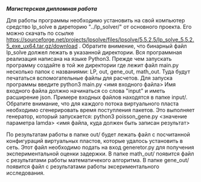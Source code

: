 ***Магистерская дипломная работа***

Для работы программы необходимо установить на свой компьютер средство lp_solve в диреторию "../lp_solver/" от основного проекта. Его можно скачать по ссылке https://sourceforge.net/projects/lpsolve/files/lpsolve/5.5.2.5/lp_solve_5.5.2.5_exe_ux64.tar.gz/download . Обратите внимение, что бинарный файл lp_solve должел лежать в указанной директории.
Вся программная реализация написана на языке Python3.
Прежде чем запускать программу создайте в той же директории где лежит файл main.py несколько папок с названиями: LP, out, gene_out, math_out. Туда будут печататься вспомогательные файлы для расчетов.
Для запуска программы введите python3 main.py <имя входного файла>
Имя входного файла должно начинаться со слова "input" и иметь расширение json.
Примере входных файлов находятся в папке input/.
Обратите внимание, что для каждого потока виртуального пласта необходимо сгенерировать время поступления пакетов.
Это выполняет генератор, который запускается: python3 poisson_gene.py <значение параметра lamda> <имя файла, куда должен быть записан результат>

По результатам работы в папке out/ будет лежать файл с посчитанной конфигураций виртуальных пластов, которые удалось установить в сеть. 
Этот файл необходимо подать на вход generetor.py для получения экспериментальной оценки задержки.
В папке math_out/ появится файл с результатами работы математичекого алгоритма.
В папке gene_out/ появится файл с результатами работы эксериментального исследования.
